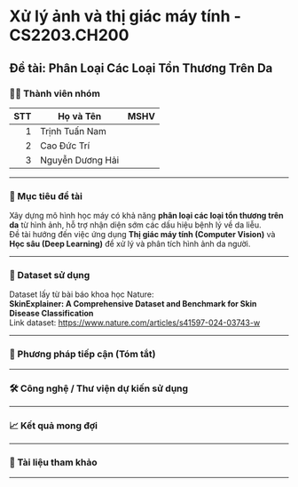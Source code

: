 # Xử lý ảnh và thị giác máy tính - CS2203.CH200  
## Đề tài: **Phân Loại Các Loại Tổn Thương Trên Da**

### 👨‍💻 Thành viên nhóm
| STT | Họ và Tên         | MSHV |
|----:|-------------------|------------------|
| 1   | Trịnh Tuấn Nam     |                  |
| 2   | Cao Đức Trí        |                  |
| 3   | Nguyễn Dương Hải   |                  |

---

### 🎯 Mục tiêu đề tài
Xây dựng mô hình học máy có khả năng **phân loại các loại tổn thương trên da** từ hình ảnh, hỗ trợ nhận diện sớm các dấu hiệu bệnh lý về da liễu.  
Đề tài hướng đến việc ứng dụng **Thị giác máy tính (Computer Vision)** và **Học sâu (Deep Learning)** để xử lý và phân tích hình ảnh da người.

---

### 📂 Dataset sử dụng
Dataset lấy từ bài báo khoa học Nature:  
**SkinExplainer: A Comprehensive Dataset and Benchmark for Skin Disease Classification**  
Link dataset: https://www.nature.com/articles/s41597-024-03743-w

---

### 🧠 Phương pháp tiếp cận (Tóm tắt)

---

### 🛠️ Công nghệ / Thư viện dự kiến sử dụng

---

### 📈 Kết quả mong đợi

---

### 📑 Tài liệu tham khảo

---

